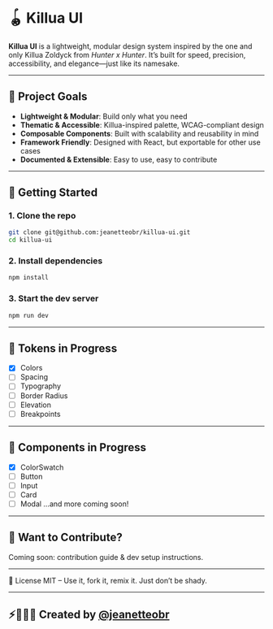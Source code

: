 # 🪀 Killua UI

**Killua UI** is a lightweight, modular design system inspired by the one and only Killua Zoldyck from *Hunter x Hunter*. It’s built for speed, precision, accessibility, and elegance—just like its namesake.

---

## 🎯 Project Goals

- **Lightweight & Modular**: Build only what you need
- **Thematic & Accessible**: Killua-inspired palette, WCAG-compliant design
- **Composable Components**: Built with scalability and reusability in mind
- **Framework Friendly**: Designed with React, but exportable for other use cases
- **Documented & Extensible**: Easy to use, easy to contribute

--- 

## 🚀 Getting Started

### 1. Clone the repo

```bash
git clone git@github.com:jeanetteobr/killua-ui.git
cd killua-ui
```

### 2. Install dependencies
```bash
npm install
```

### 3. Start the dev server
```bash
npm run dev
```

---

## 🧪 Tokens in Progress
- [x] Colors
- [ ] Spacing
- [ ] Typography
- [ ] Border Radius
- [ ] Elevation
- [ ] Breakpoints

---

## 🧩 Components in Progress
- [x] ColorSwatch
- [ ] Button
- [ ] Input
- [ ] Card
- [ ] Modal 
...and more coming soon!

---

## 💬 Want to Contribute?
Coming soon: contribution guide & dev setup instructions.

---

📄 License
MIT – Use it, fork it, remix it. Just don’t be shady.

---

## ⚡️👩🏾‍💻 Created by [@jeanetteobr](htttps://www.github.com/jeanetteobr)
